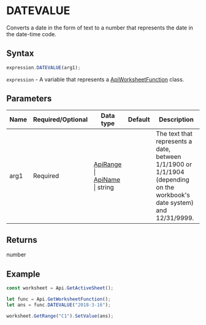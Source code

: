 # DATEVALUE

Converts a date in the form of text to a number that represents the date in the date-time code.

## Syntax

```javascript
expression.DATEVALUE(arg1);
```

`expression` - A variable that represents a [ApiWorksheetFunction](../ApiWorksheetFunction.md) class.

## Parameters

| **Name** | **Required/Optional** | **Data type** | **Default** | **Description** |
| ------------- | ------------- | ------------- | ------------- | ------------- |
| arg1 | Required | [ApiRange](../../ApiRange/ApiRange.md) \| [ApiName](../../ApiName/ApiName.md) \| string |  | The text that represents a date, between 1/1/1900 or 1/1/1904 (depending on the workbook's date system) and 12/31/9999. |

## Returns

number

## Example



```javascript editor-
const worksheet = Api.GetActiveSheet();

let func = Api.GetWorksheetFunction();
let ans = func.DATEVALUE("2018-3-16"); 

worksheet.GetRange("C1").SetValue(ans);

```
